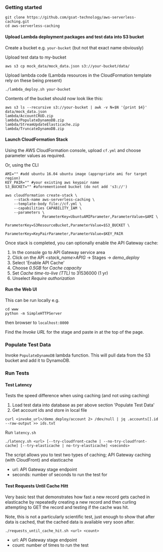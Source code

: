 ### Getting started
```
git clone https://github.com/gsat-technology/aws-serverless-caching.git
cd aws-serverless-caching
```

#### Upload Lambda deployment packages and test data into S3 bucket

Create a bucket e.g. `your-bucket` (but not that exact name obviously)

Upload test data to my-bucket

```
aws s3 cp mock_data/mock_data.json s3://your-bucket/data/
```
Upload lambda code (Lambda resources in the CloudFormation template rely on these being present)

```
./lambda_deploy.sh your-bucket
```
Contents of the bucket should now look like this:
```
aws s3 ls --recursive s3://your-bucket | awk -v N=$N '{print $4}'
data/mock_data.json
lambda/AccountCRUD.zip
lambda/PopulateDynamoDB.zip
lambda/StreamUpdateElasticache.zip
lambda/TruncateDynamoDB.zip
```

#### Launch CloudFormation Stack

Using the AWS CloudFormation console, upload `cf.yml` and choose parameter values as required.

Or, using the CLI

```
AMI="" #add ubuntu 16.04 ubuntu image (appropriate ami for target region)
KEY_PAIR="" #your existing aws keypair name
S3_BUCKET="" #aforementioned bucket (do not add 's3://')

aws cloudformation create-stack \
    --stack-name aws-serverless-caching \
    --template-body file://cf.yml \
    --capabilities CAPABILITY_IAM \
    --parameters \
                 ParameterKey=UbuntuAMIParameter,ParameterValue=$AMI \
                 ParameterKey=S3ResourceBucket,ParameterValue=$S3_BUCKET \
                 ParameterKey=KeyPairParameter,ParameterValue=$KEY_PAIR
```

Once stack is completed, you can optionally enable the API Gateway cache:

1. In the console go to API Gateway service area
2. Click on the API _<stack_name>APIG_ -> Stages -> _demo_deploy_
3. Select 'Enable API Cache'
4. Choose _0.5GB_ for _Cache capacity_
5. Set _Cache time-to-live (TTL)_ to 31536000 (1 yr)
6. Unselect _Require authorization_

#### Run the Web UI

This can be run locally e.g.

```
cd www
python -m SimpleHTTPServer
```
then browser to `localhost:8000`

Find the _Invoke URL_ for the stage and paste in at the top of the page.

### Populate Test Data

Invoke `PopulateDynamoDB` lambda function. This will pull data from the S3 bucket and add it to DynamoDB.

### Run Tests

#### Test Latency

Tests the speed difference when using caching (and not using caching)

1. Load test data into database as per above section 'Populate Test Data'
2. Get account ids and store in local file

```
curl <invoke_url>/demo_deploy/account 2> /dev/null | jq .accounts[].id --raw-output >> ids.txt
```

Run `latency.sh`

```
./latency.sh <url> [--try-cloudfront-cache | --no-try-cloudfront-cache] [--try-elasticache | no-try-elasticache] <seconds>
```

The script allows you to test two types of caching; API Gateway caching (with CloudFront) and elasticache

- url: API Gateway stage endpoint
- seconds: number of seconds to run the test for

#### Test Requests Until Cache Hitt

Very basic test that demonstrates how fast a new record gets cached in elasticache by repeatedly creating a new record and then curling attempting to GET the record and testing if the cache was hit.

Note, this is not a particularly scientific test, just enough to show that after data is cached, that the cached data is available very soon after.

`./requests_until_cache_hit.sh <url> <count>`

- url: API Gateway stage endpoint
- count: number of times to run the test
